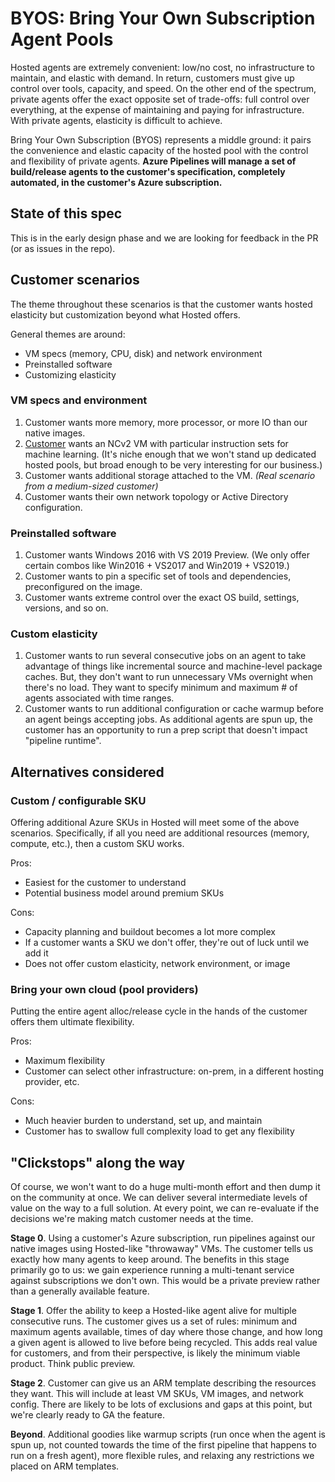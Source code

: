 # BYOS: Bring Your Own Subscription Agent Pools

Hosted agents are extremely convenient: low/no cost, no infrastructure to maintain, and elastic with demand.
In return, customers must give up control over tools, capacity, and speed.
On the other end of the spectrum, private agents offer the exact opposite set of trade-offs: full control over everything, at the expense of maintaining and paying for infrastructure.
With private agents, elasticity is difficult to achieve.

Bring Your Own Subscription (BYOS) represents a middle ground:
it pairs the convenience and elastic capacity of the hosted pool with the control and flexibility of private agents.
**Azure Pipelines will manage a set of build/release agents to the customer's specification, completely automated, in the customer's Azure subscription.**

## State of this spec

This is in the early design phase and we are looking for feedback in the PR (or as issues in the repo).

## Customer scenarios

The theme throughout these scenarios is that the customer wants hosted elasticity but customization beyond what Hosted offers.

General themes are around:
- VM specs (memory, CPU, disk) and network environment
- Preinstalled software
- Customizing elasticity

### VM specs and environment

1. Customer wants more memory, more processor, or more IO than our native images.
2. [Customer](https://github.com/MicrosoftDocs/vsts-docs/issues/2985) wants an NCv2 VM with particular instruction sets for machine learning. (It's niche enough that we won't stand up dedicated hosted pools, but broad enough to be very interesting for our business.)
3. Customer wants additional storage attached to the VM. *(Real scenario from a medium-sized customer)*
4. Customer wants their own network topology or Active Directory configuration.

### Preinstalled software

1. Customer wants Windows 2016 with VS 2019 Preview. (We only offer certain combos like Win2016 + VS2017 and Win2019 + VS2019.)
2. Customer wants to pin a specific set of tools and dependencies, preconfigured on the image.
3. Customer wants extreme control over the exact OS build, settings, versions, and so on.

### Custom elasticity

1. Customer wants to run several consecutive jobs on an agent to take advantage of things like incremental source and machine-level package caches. But, they don't want to run unnecessary VMs overnight when there's no load. They want to specify minimum and maximum # of agents associated with time ranges.
2. Customer wants to run additional configuration or cache warmup before an agent beings accepting jobs. As additional agents are spun up, the customer has an opportunity to run a prep script that doesn't impact "pipeline runtime".

## Alternatives considered

### Custom / configurable SKU

Offering additional Azure SKUs in Hosted will meet some of the above scenarios.
Specifically, if all you need are additional resources (memory, compute, etc.), then a custom SKU works.

Pros:
- Easiest for the customer to understand
- Potential business model around premium SKUs

Cons:
- Capacity planning and buildout becomes a lot more complex
- If a customer wants a SKU we don't offer, they're out of luck until we add it
- Does not offer custom elasticity, network environment, or image

### Bring your own cloud (pool providers)

Putting the entire agent alloc/release cycle in the hands of the customer offers them ultimate flexibility.

Pros:
- Maximum flexibility
- Customer can select other infrastructure: on-prem, in a different hosting provider, etc.

Cons:
- Much heavier burden to understand, set up, and maintain
- Customer has to swallow full complexity load to get any flexibility

## "Clickstops" along the way

Of course, we won't want to do a huge multi-month effort and then dump it on the community at once.
We can deliver several intermediate levels of value on the way to a full solution.
At every point, we can re-evaluate if the decisions we're making match customer needs at the time.

**Stage 0**. Using a customer's Azure subscription, run pipelines against our native images using Hosted-like "throwaway" VMs.
The customer tells us exactly how many agents to keep around.
The benefits in this stage primarily go to us: we gain experience running a multi-tenant service against subscriptions we don't own.
This would be a private preview rather than a generally available feature.

**Stage 1**. Offer the ability to keep a Hosted-like agent alive for multiple consecutive runs.
The customer gives us a set of rules: minimum and maximum agents available, times of day where those change, and how long a given agent is allowed to live before being recycled.
This adds real value for customers, and from their perspective, is likely the minimum viable product.
Think public preview.

**Stage 2**. Customer can give us an ARM template describing the resources they want.
This will include at least VM SKUs, VM images, and network config.
There are likely to be lots of exclusions and gaps at this point, but we're clearly ready to GA the feature.

**Beyond**. Additional goodies like warmup scripts (run once when the agent is spun up, not counted towards the time of the first pipeline that happens to run on a fresh agent), more flexible rules, and relaxing any restrictions we placed on ARM templates.

<!--
## Goals

- **Fully automated dedicated agents with elasticity**: User configures contraints and we provision, start and stop the agents.
- **Customer control of image and toolsets**: Pick the image to use.  Stay on it until you change the configuration.  Use our published images that we release monthly.
- **Control machine configurations**: User can provide VM SKU and other configuration options (provide ARM).
- **Control agent lifetime**: Agents can be single use, or thrown away on a configured interval (nightly, etc).
- **Incremental sources and packages**: Even if you choose single use, we can warm up YAML run when bringing VM online. 
- **Cached container images on host**: Ensure a set of container images are cached on the host via warmup YAML.
- **Maintenance**: Schedule maintenance jobs for pruning repos, OS security updates, etc.
- **Elastic pools for VSTS and On-prem**:  Use elastic Azure compute as build resources for VSTS but also on-prem TFS.
- **Allow domain joined and on-prem file shares**: Leverage AAD and Express Routes for elastic on-prem scenarios.
- **Configure multiple pools of type BYOS**: Allows for budgeting of resources across larger enterprise teams.
- **Control costs**: Stop agents when not in use to control Azure charges

## Design

Pending on goals discussions.
-->
